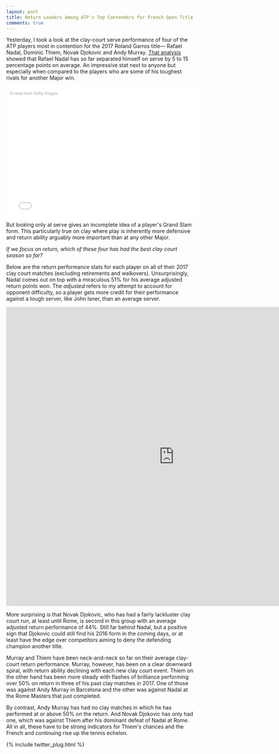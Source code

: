 ```yaml
---
layout: post
title: Return Leaders Among ATP's Top Contenders for French Open Title
comments: true
---
```


Yesterday, I took a look at the clay-court serve performance of four of the ATP players most in contention for the 2017 Roland Garros title&mdash; Rafael Nadal, Dominic Thiem, Novak Djokovic and Andy Murray. [That analysis](http://on-the-t.com/2017/05/21/Top-Contenders-French-Open/) showed that Rafael Nadal has so far separated himself on serve by 5 to 15 percentage points on average. An impressive stat next to anyone but especially when compared to the players who are some of his toughest rivals for another Major win. 


<div class="getty embed image" style="background-color:#fff;display:inline-block;font-family:'Helvetica Neue',Helvetica,Arial,sans-serif;color:#a7a7a7;font-size:11px;width:100%;max-width:494px;float:left;padding:2%;"><div style="padding:0;margin:0;text-align:left;"><a href="http://www.gettyimages.com.au/detail/685311366" target="_blank" style="color:#a7a7a7;text-decoration:none;font-weight:normal !important;border:none;display:inline-block;">Embed from Getty Images</a></div><div style="overflow:hidden;position:relative;height:0;padding:65.824916% 0 0 0;width:100%;"><iframe src="//embed.gettyimages.com/embed/685311366?et=9Dx_N4fEQFZmfMVF3C5ICQ&tld=com.au&viewMoreLink=on&sig=EExHSI7FWUOrThI68MZwExu5lhSIf38DoXU6C1E8HK4=&caption=true" width="594" height="391" scrolling="no" frameborder="0" style="display:inline-block;position:absolute;top:0;left:0;width:100%;height:100%;margin:0;" ></iframe></div><p style="margin:0;"></p></div>

But looking only at serve gives an incomplete idea of a player's Grand Slam form. This particularly true on clay where play is inherently more defensive and return ability arguably more important than at any other Major. 

_If we focus on return, which of these four has had the best clay court season so far?_

Below are the return performance stats for each player on all of their 2017 clay court matches (excluding retirements and walkovers). Unsurprisingly, Nadal comes out on top with a miraculous 51% for his average adjusted return points won. The _adjusted_ refers to my attempt to account for opponent difficulty, so a player gets more credit for their performance against a tough server, like John Isner, than an average server. 


<iframe width="900" height="800" frameborder="0" scrolling="no" src="https://plot.ly/~on-the-t/1215.embed"></iframe>

More surprising is that Novak Djokovic, who has had a fairly lackluster clay court run, at least until Rome, is second in this group with an average adjusted return performance of 44%. Still far behind Nadal, but a positive sign that Djokovic could still find his 2016 form in the coming days, or at least have the edge over competitors aiming to deny the defending champion another title.

Murray and Thiem have been neck-and-neck so far on their average clay-court return performance. Murray, however, has been on a clear downward spiral, with return ability declining with each new clay court event. Thiem on the other hand has been more steady with flashes of brilliance performing over 50% on return in three of his past clay matches in 2017. One of those was against Andy Murray in Barcelona and the other was against Nadal at the Rome Masters that just completed. 


By contrast, Andy Murray has had no clay matches in which he has performed at or above 50% on the return. And Novak Djokovic has only had one, which was against Thiem after his dominant defeat of Nadal at Rome. All in all, these have to be strong indicators for Thiem's chances and the French and continuing rise up the tennis echelon.


{% include twitter_plug.html %}

